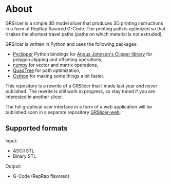 # About #

GRSlicer is a simple 3D model slicer that produces 3D printing instructions in a form of RepRap flavored G-Code.
The printing path is optimized so that it takes the shortest travel paths (paths on which material is not extruded).

GRSlicer is written in Python and uses the following packages:

- [Pyclipper](https://github.com/greginvm/pyclipper) Python bindings for [Angus Johnson's Clipper library](http://www.angusj.com/delphi/clipper.php) for polygon clipping and offseting operations,
- [numpy](http://www.numpy.org/) for vector and matrix operations,
- [QuadTree](https://pypi.python.org/pypi/Quadtree/) for path optimization,
- [Cython](http://cython.org/docs/0.22/) for making some things a bit faster.

This repository is a rewrite of a GRSlicer that I made last year and never published. The rewrite is still work in progress, so stay tuned if you are interested in another slicer.

The full graphical user interface in a form of a web application will be published soon in a separate repository [GRSlicer-web](https://github.com/greginvm/grslicer-web).

## Supported formats ##

Input:

- ASCII STL
- Binary STL

Output:

- G-Code (RepRap flavored)